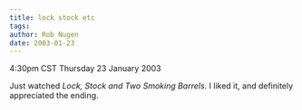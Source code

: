 ```yaml
---
title: lock stock etc
tags: 
author: Rob Nugen
date: 2003-01-23
---
```


<p class=date>4:30pm CST Thursday 23 January 2003</p>

<p>Just watched <em>Lock, Stock and Two Smoking Barrels</em>.  I liked
it, and definitely appreciated the ending.</p>
